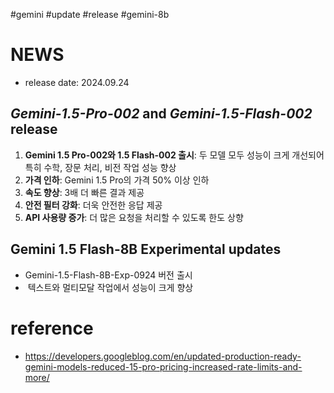 #gemini #update #release #gemini-8b

# NEWS
- release date: 2024.09.24
## **_Gemini-1.5-Pro-002_** and **_Gemini-1.5-Flash-002_** release
1. **Gemini 1.5 Pro-002와 1.5 Flash-002 출시**: 두 모델 모두 성능이 크게 개선되어 특히 수학, 장문 처리, 비전 작업 성능 향상
2. **가격 인하**: Gemini 1.5 Pro의 가격 50% 이상 인하
3. **속도 향상**: 3배 더 빠른 결과 제공
4. **안전 필터 강화**: 더욱 안전한 응답 제공
5. **API 사용량 증가**: 더 많은 요청을 처리할 수 있도록 한도 상향
## **Gemini 1.5 Flash-8B Experimental updates**
- Gemini-1.5-Flash-8B-Exp-0924 버전 출시
-  텍스트와 멀티모달 작업에서 성능이 크게 향상
# reference
- https://developers.googleblog.com/en/updated-production-ready-gemini-models-reduced-15-pro-pricing-increased-rate-limits-and-more/